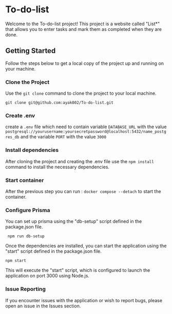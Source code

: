 # To-do-list

Welcome to the To-do-list project! This project is a website called "List*" that allows you to enter tasks and mark them as completed when they are done.

## Getting Started

Follow the steps below to get a local copy of the project up and running on your machine.

### Clone the Project

Use the `git clone` command to clone the project to your local machine.

`git clone git@github.com:ayak002/To-do-list.git`

### Create .env

create a `.env` file which need to contain variable `DATABASE_URL` with the value `postgresql://yourusername:yoursecretpassword@localhost:5432/name_postgres_db`
and the variable `PORT` with the value `3000`

### Install dependencies

After cloning the project and creating the .env file use the `npm install` command to install the necessary dependencies.

### Start container

After the previous step you can run : `docker compose --detach` to start the container.

### Configure Prisma

You can set up prisma using the "db-setup" script defined in the package.json file.

` npm run db-setup`

Once the dependencies are installed, you can start the application using the "start" script defined in the package.json file.

`npm start`

This will execute the "start" script, which is configured to launch the application on port 3000 using Node.js.

### Issue Reporting

If you encounter issues with the application or wish to report bugs, please open an issue in the Issues section.

